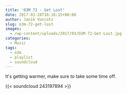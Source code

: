 ```yaml
---
title: 'O3M 72 - Get Lost'
date: 2017-03-28T16:16:15+00:00
author: Janik Vonrotz
slug: o3m-72-get-lost
images:
  - /wp-content/uploads/2017/03/O3M-72-Get-Lost.jpg
categories:
  - Music
tags:
  - o3m
  - playlist
  - soundcloud
---
```

It's getting warmer, make sure to take some time off.

{{< soundcloud 243197894 >}}